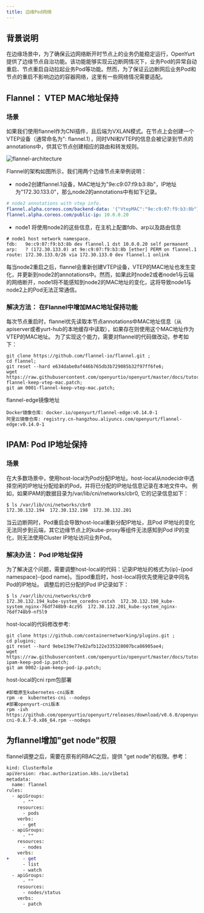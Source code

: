 ```yaml
---
title: 边缘Pod网络
---
```


## 背景说明

在边缘场景中，为了确保云边网络断开时节点上的业务仍能稳定运行，OpenYurt提供了边缘节点自治功能。该功能能够实现云边断网情况下，业务Pod的异常自动重启、节点重启自动拉起业务Pod等功能。然而，为了保证云边断网后业务Pod和节点的重启不影响边边的容器网络，这里有一些网络情况需要适配。

## Flannel： VTEP MAC地址保持
### 场景
如果我们使用flannel作为CNI插件，且后端为VXLAN模式。在节点上会创建一个VTEP设备（通常命名为": flannel.1），同时VNI和VTEP的信息会被记录到节点的annotations中，供其它节点创建相应的路由和转发规则。

![flannel-architecture](../../../../../../static/img/docs/user-manuals/network/flannel-architecture.png)

Flannel的架构如图所示，我们用两个边缘节点来举例说明：
- node2创建flannel.1设备，MAC地址为"9e:c9:07:f9:b3:8b"，IP地址为"172.30.133.0"，那么node2的annotations中有如下记录。
```yaml
# node2 annotations with vtep info.
flannel.alpha.coreos.com/backend-data: '{"VtepMAC":"9e:c9:07:f9:b3:8b"}'
flannel.alpha.coreos.com/public-ip: 10.0.0.20
```
- node1 将使用node2的这些信息，在主机上配置fdb、arp以及路由信息
```shell script
# node1 host network namespace.
fdb:   9e:c9:07:f9:b3:8b dev flannel.1 dst 10.0.0.20 self permanent
arp:   ? (172.30.133.0) at 9e:c9:07:f9:b3:8b [ether] PERM on flannel.1
route: 172.30.133.0/26 via 172.30.133.0 dev flannel.1 onlink
```
每当node2重启之后，flannel会重新创建VTEP设备，VTEP的MAC地址也发生变化，并更新到node2的annotations中。然而，如果此时node2或者node1与云端的网络断开，node1将不能感知到node2的MAC地址的变化，这将导致node1与node2上的Pod无法正常通信。

### 解决方法： 在Flannel中增加MAC地址保持功能
每次节点重启时，flannel优先读取本节点annotations中MAC地址信息（从apiserver或者yurt-hub的本地缓存中读取），如果存在则使用这个MAC地址作为VTEP的MAC地址。
为了实现这个能力，需要对flannel的代码做改动，参考如下：
```shell script
git clone https://github.com/flannel-io/flannel.git ;
cd flannel;
git reset --hard e634dabe0af446b765db3b729085b32f97ff6fe6;
wget https://raw.githubusercontent.com/openyurtio/openyurt/master/docs/tutorial/0001-flannel-keep-vtep-mac.patch;
git am 0001-flannel-keep-vtep-mac.patch;
```
flannel-edge镜像地址
```
Docker镜像仓库: docker.io/openyurt/flannel-edge:v0.14.0-1
阿里云镜像仓库: registry.cn-hangzhou.aliyuncs.com/openyurt/flannel-edge:v0.14.0-1
```
## IPAM: Pod IP地址保持
### 场景
在大多数场景中，使用host-local为Pod分配IP地址。host-local从nodecidr中选择空闲的IP地址分配给新的Pod，并将已分配的IP地址信息记录在本地文件中。
例如，如果IPAM的数据目录为/var/lib/cni/networks/cbr0, 它的记录信息如下：
```shell script
$ ls /var/lib/cni/networks/cbr0
172.30.132.194  172.30.132.198  172.30.132.201
```
当云边断网时，Pod重启会导致host-local重新分配IP地址，且Pod IP地址的变化无法同步到云端，其它边缘节点上的kube-proxy等组件无法感知到Pod IP的变化，则无法使用Cluster IP地址访问业务Pod。

### 解决办法： Pod IP地址保持
为了解决这个问题，需要调整host-local的代码：记录IP地址的格式为{ip}-{pod namespace}-{pod name}。当pod重启时，host-local将优先使用记录中同名Pod的IP地址。
调整后的已分配的Pod IP记录如下：
```shell script
$ ls /var/lib/cni/networks/cbr0
172.30.132.194_kube-system_coredns-vstxh  172.30.132.198_kube-system_nginx-76df748b9-4cz95  172.30.132.201_kube-system_nginx-76df748b9-nf5l9
```
host-local的代码修改参考:
```shell script
git clone https://github.com/containernetworking/plugins.git ;
cd plugins;
git reset --hard 9ebe139e77e82afb122e335328007bca86905ae4;
wget https://raw.githubusercontent.com/openyurtio/openyurt/master/docs/tutorial/0002-ipam-keep-pod-ip.patch;
git am 0002-ipam-keep-pod-ip.patch;
```
host-local的cni rpm包部署
```
#卸载原生kubernetes-cni版本
rpm -e  kubernetes-cni --nodeps
#部署openyurt-cni版本
rpm -ivh https://github.com/openyurtio/openyurt/releases/download/v0.6.0/openyurt-cni-0.8.7-0.x86_64.rpm --nodeps
```
## 为flannel增加"get node"权限
flannel调整之后，需要在原有的RBAC之后，提供 "get node"的权限。参考：
```diff
kind: ClusterRole
apiVersion: rbac.authorization.k8s.io/v1beta1
metadata:
  name: flannel
rules:
  - apiGroups:
      - ""
    resources:
      - pods
    verbs:
      - get
  - apiGroups:
      - ""
    resources:
      - nodes
    verbs:
+     - get
      - list
      - watch
  - apiGroups:
      - ""
    resources:
      - nodes/status
    verbs:
      - patch
```
